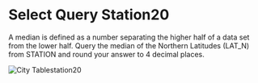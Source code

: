 # Select Query Station20
A median is defined as a number separating the higher half of a data set from the lower half. Query the median of the Northern Latitudes (LAT_N) from STATION and round your answer to 4 decimal places.




![City Tablestation20](https://s3.amazonaws.com/hr-challenge-images/9336/1449345840-5f0a551030-Station.jpg)
